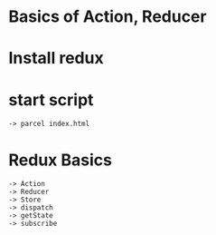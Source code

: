 # Basics of Action, Reducer

# Install redux

# start script

    -> parcel index.html

# Redux Basics

    -> Action
    -> Reducer
    -> Store
    -> dispatch
    -> getState
    -> subscribe
